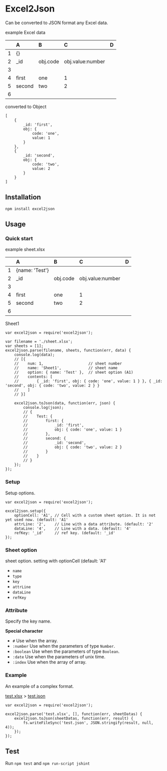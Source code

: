 Excel2Json
==========

Can be converted to JSON format any Excel data.

example Excel data

|   | A      | B        | C                | D |
|:-:|:-------|:---------|:-----------------|---|
| 1 | {}     |          |                  |   |
| 2 | _id    | obj.code | obj.value:number |   |
| 3 |        |          |                  |   |
| 4 | first  | one      | 1                |   |
| 5 | second | two      | 2                |   |
| 6 |        |          |                  |   |
converted to Object
```
[
    {
        _id: 'first',
        obj: {
            code: 'one',
            value: 1
        }
    }, 
    {
        _id: 'second',
        obj: {
            code: 'two',
            value: 2
        }
    }
]
```

## Installation
```
npm install excel2json
```

## Usage
### Quick start
example sheet.xlsx

|   | A              | B        | C                | D |
|:-:|:---------------|:---------|:-----------------|---|
| 1 | {name: 'Test'} |          |                  |   |
| 2 | _id            | obj.code | obj.value:number |   |
| 3 |                |          |                  |   |
| 4 | first          | one      | 1                |   |
| 5 | second         | two      | 2                |   |
| 6 |                |          |                  |   |
Sheet1
```
var excel2json = require('excel2json');

var filename = './sheet.xlsx';
var sheets = [1];
excel2json.parse(filename, sheets, function(err, data) {
    console.log(data);
    // [{
    //    num: 1,                    // sheet number
    //    name: 'Sheet1',            // sheet name
    //    option: { name: 'Test' },  // sheet option (A1)
    //    contents: [
    //        { _id: 'first', obj: { code: 'one', value: 1 } }, { _id: 'second', obj: { code: 'two', value: 2 } }
    //    ]
    // }]

    excel2json.toJson(data, function(err, json) {
        console.log(json);
        // {
        //    Test: {
        //        first: {
        //            _id: 'first',
        //            obj: { code: 'one', value: 1 }
        //        },
        //        second: {
        //            _id: 'second',
        //            obj: { code: 'two', value: 2 }
        //        }
        //    }
        // }
    });
});
```

### Setup
Setup options.
```
var excel2json = require('excel2json');

excel2json.setup({
    optionCell: 'A1', // Cell with a custom sheet option. It is not yet used now. (default: 'A1'
    attrLine: '2',    // Line with a data attribute. (default: '2'
    dataLine: '4',    // Line with a data. (default: '4'
    refKey: '_id'     // ref key. (default: '_id'
});
```

### Sheet option
sheet option. setting with optionCell (default: 'A1'
* `name`
* `type`
* `key`
* `attrLine`
* `dataLine`
* `refKey`


### Attribute
Specify the key name.

**Special character**
* `#` Use when the array.
* `:number` Use when the parameters of type `Number`. 
* `:boolean` Use when the parameters of type `Boolean`.
* `:date` Use when the parameters of unix time.
* `:index` Use when the array of array.

### Example
An example of a complex format.


[test.xlsx](https://github.com/yuhei-a/excel2json/raw/master/test/data/test.xlsx) > [test.json](https://github.com/yuhei-a/excel2json/blob/master/test/data/test.json)
```
var excel2json = require('excel2json');

excel2json.parse('test.xlsx', [], function(err, sheetDatas) {
    excel2json.toJson(sheetDatas, function(err, result) {
        fs.writeFileSync('test.json', JSON.stringify(result, null, 4));
    });
});
```

## Test
Run `npm test` and `npm run-script jshint`
